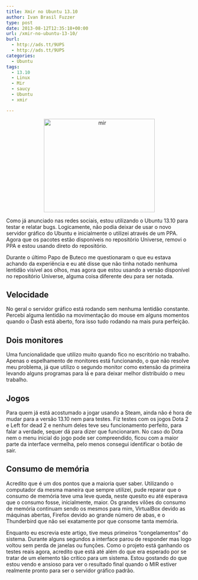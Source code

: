 ```yaml
---
title: Xmir no Ubuntu 13.10
author: Ivan Brasil Fuzzer
type: post
date: 2013-08-12T12:35:18+00:00
url: /xmir-no-ubuntu-13-10/
burl:
  - http://ads.tt/9UPS
  - http://ads.tt/9UPS
categories:
  - Ubuntu
tags:
  - 13.10
  - Linux
  - Mir
  - saucy
  - Ubuntu
  - xmir

---
```

<p style="text-align: center;">
  <a href="http://www.ubuntero.com.br/wp-content/uploads/2013/08/mir.png"><img class="alignnone size-medium wp-image-5881" alt="mir" src="http://www.ubuntero.com.br/wp-content/uploads/2013/08/mir-300x252.png" width="300" height="252" /></a>
</p>

Como já anunciado nas redes sociais, estou utilizando o Ubuntu 13.10 para testar e relatar bugs. Logicamente, não podia deixar de usar o novo servidor gráfico do Ubuntu e inicialmente o utilizei através de um PPA. Agora que os pacotes estão disponíveis no repositório Universe, removi o PPA e estou usando direto do repositório.

Durante o último Papo de Buteco me questionaram o que eu estava achando da experiência e eu até disse que não tinha notado nenhuma lentidão visível aos olhos, mas agora que estou usando a versão disponível no repositório Universe, alguma coisa diferente deu para ser notada.

## Velocidade

No geral o servidor gráfico está rodando sem nenhuma lentidão constante. Percebi alguma lentidão na movimentação do mouse em alguns momentos quando o Dash está aberto, fora isso tudo rodando na mais pura perfeição.

## Dois monitores

Uma funcionalidade que utilizo muito quando fico no escritório no trabalho. Apenas o espelhamento de monitores está funcionando, o que não resolve meu problema, já que utilizo o segundo monitor como extensão da primeira levando alguns programas para lá e para deixar melhor distribuído o meu trabalho.

## Jogos

Para quem já está acostumado a jogar usando a Steam, ainda não é hora de mudar para a versão 13.10 nem para testes. Fiz testes com os jogos Dota 2 e Left for dead 2 e nenhum deles teve seu funcionamento perfeito, para falar a verdade, sequer dá para dizer que funcionaram. No caso do Dota nem o menu inicial do jogo pode ser compreendido, ficou com a maior parte da interface vermelha, pelo menos consegui identificar o botão de sair.

## Consumo de memória

Acredito que é um dos pontos que a maioria quer saber. Utilizando o computador da mesma maneira que sempre utilizei, pude reparar que o consumo de memória teve uma leve queda, neste quesito eu até esperava que o consumo fosse, inicialmente, maior. Os grandes vilões do consumo de memória continuam sendo os mesmos para mim, VirtualBox devido as máquinas abertas, Firefox devido ao grande número de abas, e o Thunderbird que não sei exatamente por que consome tanta memória.

Enquanto eu escrevia este artigo, tive meus primeiros &#8220;congelamentos&#8221; do sistema. Durante alguns segundos a interface parou de responder mas logo voltou sem perda de janelas ou funções. Como o projeto está ganhando os testes reais agora, acredito que está até além do que era esperado por se tratar de um elemento tão crítico para um sistema. Estou gostando do que estou vendo e ansioso para ver o resultado final quando o MIR estiver realmente pronto para ser o servidor gráfico padrão.